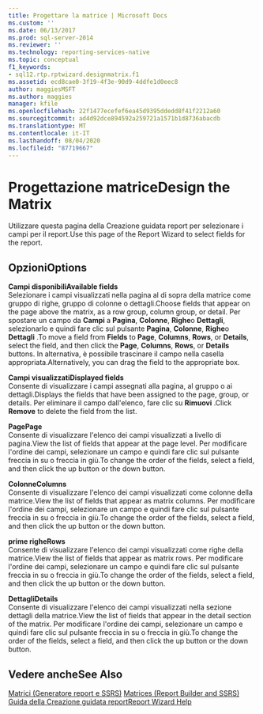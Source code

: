 ```yaml
---
title: Progettare la matrice | Microsoft Docs
ms.custom: ''
ms.date: 06/13/2017
ms.prod: sql-server-2014
ms.reviewer: ''
ms.technology: reporting-services-native
ms.topic: conceptual
f1_keywords:
- sql12.rtp.rptwizard.designmatrix.f1
ms.assetid: ecd8cae0-3f19-4f3e-90d9-4ddfe1d0eec8
author: maggiesMSFT
ms.author: maggies
manager: kfile
ms.openlocfilehash: 22f1477ecefef6ea45d9395ddedd8f41f2212a60
ms.sourcegitcommit: ad4d92dce894592a259721a1571b1d8736abacdb
ms.translationtype: MT
ms.contentlocale: it-IT
ms.lasthandoff: 08/04/2020
ms.locfileid: "87719667"
---
```

# <a name="design-the-matrix"></a><span data-ttu-id="4bcef-102">Progettazione matrice</span><span class="sxs-lookup"><span data-stu-id="4bcef-102">Design the Matrix</span></span>
  <span data-ttu-id="4bcef-103">Utilizzare questa pagina della Creazione guidata report per selezionare i campi per il report.</span><span class="sxs-lookup"><span data-stu-id="4bcef-103">Use this page of the Report Wizard to select fields for the report.</span></span>  
  
## <a name="options"></a><span data-ttu-id="4bcef-104">Opzioni</span><span class="sxs-lookup"><span data-stu-id="4bcef-104">Options</span></span>  
 <span data-ttu-id="4bcef-105">**Campi disponibili**</span><span class="sxs-lookup"><span data-stu-id="4bcef-105">**Available fields**</span></span>  
 <span data-ttu-id="4bcef-106">Selezionare i campi visualizzati nella pagina al di sopra della matrice come gruppo di righe, gruppo di colonne o dettagli.</span><span class="sxs-lookup"><span data-stu-id="4bcef-106">Choose fields that appear on the page above the matrix, as a row group, column group, or detail.</span></span> <span data-ttu-id="4bcef-107">Per spostare un campo da **Campi** a **Pagina**, **Colonne**, **Righe**o **Dettagli**, selezionarlo e quindi fare clic sul pulsante **Pagina**, **Colonne**, **Righe**o **Dettagli** .</span><span class="sxs-lookup"><span data-stu-id="4bcef-107">To move a field from **Fields** to **Page**, **Columns**, **Rows**, or **Details**, select the field, and then click the **Page**, **Columns**, **Rows**, or **Details** buttons.</span></span> <span data-ttu-id="4bcef-108">In alternativa, è possibile trascinare il campo nella casella appropriata.</span><span class="sxs-lookup"><span data-stu-id="4bcef-108">Alternatively, you can drag the field to the appropriate box.</span></span>  
  
 <span data-ttu-id="4bcef-109">**Campi visualizzati**</span><span class="sxs-lookup"><span data-stu-id="4bcef-109">**Displayed fields**</span></span>  
 <span data-ttu-id="4bcef-110">Consente di visualizzare i campi assegnati alla pagina, al gruppo o ai dettagli.</span><span class="sxs-lookup"><span data-stu-id="4bcef-110">Displays the fields that have been assigned to the page, group, or details.</span></span> <span data-ttu-id="4bcef-111">Per eliminare il campo dall'elenco, fare clic su **Rimuovi** .</span><span class="sxs-lookup"><span data-stu-id="4bcef-111">Click **Remove** to delete the field from the list.</span></span>  
  
 <span data-ttu-id="4bcef-112">**Page**</span><span class="sxs-lookup"><span data-stu-id="4bcef-112">**Page**</span></span>  
 <span data-ttu-id="4bcef-113">Consente di visualizzare l'elenco dei campi visualizzati a livello di pagina.</span><span class="sxs-lookup"><span data-stu-id="4bcef-113">View the list of fields that appear at the page level.</span></span> <span data-ttu-id="4bcef-114">Per modificare l'ordine dei campi, selezionare un campo e quindi fare clic sul pulsante freccia in su o freccia in giù.</span><span class="sxs-lookup"><span data-stu-id="4bcef-114">To change the order of the fields, select a field, and then click the up button or the down button.</span></span>  
  
 <span data-ttu-id="4bcef-115">**Colonne**</span><span class="sxs-lookup"><span data-stu-id="4bcef-115">**Columns**</span></span>  
 <span data-ttu-id="4bcef-116">Consente di visualizzare l'elenco dei campi visualizzati come colonne della matrice.</span><span class="sxs-lookup"><span data-stu-id="4bcef-116">View the list of fields that appear as matrix columns.</span></span> <span data-ttu-id="4bcef-117">Per modificare l'ordine dei campi, selezionare un campo e quindi fare clic sul pulsante freccia in su o freccia in giù.</span><span class="sxs-lookup"><span data-stu-id="4bcef-117">To change the order of the fields, select a field, and then click the up button or the down button.</span></span>  
  
 <span data-ttu-id="4bcef-118">**prime righe**</span><span class="sxs-lookup"><span data-stu-id="4bcef-118">**Rows**</span></span>  
 <span data-ttu-id="4bcef-119">Consente di visualizzare l'elenco dei campi visualizzati come righe della matrice.</span><span class="sxs-lookup"><span data-stu-id="4bcef-119">View the list of fields that appear as matrix rows.</span></span> <span data-ttu-id="4bcef-120">Per modificare l'ordine dei campi, selezionare un campo e quindi fare clic sul pulsante freccia in su o freccia in giù.</span><span class="sxs-lookup"><span data-stu-id="4bcef-120">To change the order of the fields, select a field, and then click the up button or the down button.</span></span>  
  
 <span data-ttu-id="4bcef-121">**Dettagli**</span><span class="sxs-lookup"><span data-stu-id="4bcef-121">**Details**</span></span>  
 <span data-ttu-id="4bcef-122">Consente di visualizzare l'elenco dei campi visualizzati nella sezione dettagli della matrice.</span><span class="sxs-lookup"><span data-stu-id="4bcef-122">View the list of fields that appear in the detail section of the matrix.</span></span> <span data-ttu-id="4bcef-123">Per modificare l'ordine dei campi, selezionare un campo e quindi fare clic sul pulsante freccia in su o freccia in giù.</span><span class="sxs-lookup"><span data-stu-id="4bcef-123">To change the order of the fields, select a field, and then click the up button or the down button.</span></span>  
  
## <a name="see-also"></a><span data-ttu-id="4bcef-124">Vedere anche</span><span class="sxs-lookup"><span data-stu-id="4bcef-124">See Also</span></span>  
 <span data-ttu-id="4bcef-125">[Matrici &#40;Generatore report e SSRS&#41;](report-design/create-a-matrix-report-builder-and-ssrs.md) </span><span class="sxs-lookup"><span data-stu-id="4bcef-125">[Matrices &#40;Report Builder and SSRS&#41;](report-design/create-a-matrix-report-builder-and-ssrs.md) </span></span>  
 [<span data-ttu-id="4bcef-126">Guida della Creazione guidata report</span><span class="sxs-lookup"><span data-stu-id="4bcef-126">Report Wizard Help</span></span>](../../2014/reporting-services/report-wizard-help.md)  
  
  
